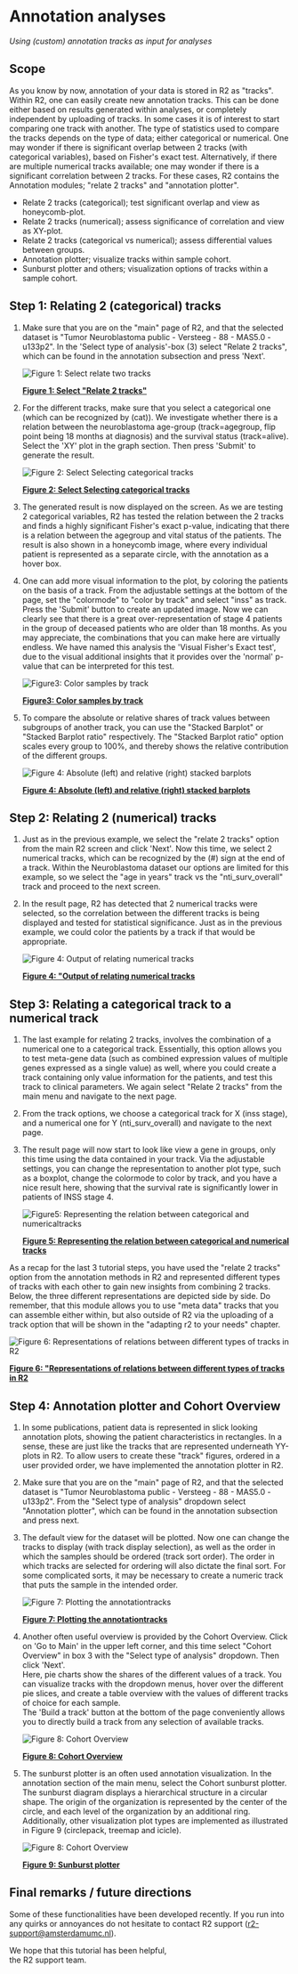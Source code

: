 <a id="annotation_analyses"> </a>

Annotation analyses
===================



*Using (custom) annotation tracks as input for analyses*


Scope
-----



As you know by now, annotation of your data is stored in R2 as "tracks".
Within R2, one can easily create new annotation tracks. This can be done
either based on results generated within analyses, or completely
independent by uploading of tracks. In some cases it is of interest to
start comparing one track with another. The type of statistics used to
compare the tracks depends on the type of data; either categorical or
numerical. One may wonder if there is significant overlap between 2
tracks (with categorical variables), based on Fisher's exact test.
Alternatively, if there are multiple numerical tracks available; one may
wonder if there is a significant correlation between 2 tracks. For these
cases, R2 contains the Annotation modules; "relate 2 tracks" and
"annotation plotter".



- Relate 2 tracks (categorical); test significant overlap and view as
    honeycomb-plot.
- Relate 2 tracks (numerical); assess significance of correlation and
    view as XY-plot.
- Relate 2 tracks (categorical vs numerical); assess differential
    values between groups.
- Annotation plotter; visualize tracks within sample cohort.
- Sunburst plotter and others; visualization options of tracks within a sample cohort.





Step 1: Relating 2 (categorical) tracks
------------------------------------------------

1. Make sure that you are on the "main" page of R2, and that the
    selected dataset is "Tumor Neuroblastoma public - Versteeg - 88 -
    MAS5.0 - u133p2". In the 'Select type of analysis'-box (3) select
    "Relate 2 tracks", which can be found in the annotation subsection
    and press 'Next'.
    
    ![](_static/images/Annotation/AnnotationAnalyses_relatev1.png "Figure 1: Select relate two tracks")
	
    [**Figure 1: Select "Relate 2 tracks"**](_static/images/AnnotationAnalyses_relate.png)
	
2. For the different tracks, make sure that you select a categorical
    one (which can be recognized by (cat)). We investigate whether
    there is a relation between the neuroblastoma age-group
    (track=agegroup, flip point being 18 months at diagnosis) and the
    survival status (track=alive). Select the 'XY' plot in the graph section. Then press 'Submit' to generate
    the result.
    
    ![](_static/images/Annotation/AnnotationAnalyses_adjustv1.png "Figure 2: Select Selecting categorical tracks")
	
    [**Figure 2: Select Selecting categorical tracks**](_static/images/Annotation/AnnotationAnalyses_adjustv1.png)
	
3. The generated result is now displayed on the screen. As we are
    testing 2 categorical variables, R2 has tested the relation between
    the 2 tracks and finds a highly significant Fisher's exact p-value,
    indicating that there is a relation between the agegroup and vital
    status of the patients. The result is also shown in a honeycomb
    image, where every individual patient is represented as a separate
    circle, with the annotation as a hover box.

4. One can add more visual information to the plot, by coloring the
    patients on the basis of a track. From the adjustable settings at
    the bottom of the page, set the "colormode" to "color by track" and
    select "inss" as track. Press the 'Submit' button to
    create an updated image. Now we can clearly see that there is a
    great over-representation of stage 4 patients in the group of
    deceased patients who are older than 18 months. As you may appreciate, the combinations that you can make here are virtually endless. 
    We have named this analysis the 'Visual Fisher's Exact test', due to the visual additional insights that it provides over the 'normal' p-value that can be interpreted for this test.

    ![](_static/images/Annotation/AnnotationAnalyses_colorsamplesv1.png "Figure3: Color samples by track")
	
    [**Figure3: Color samples by track**](_static/images/AnnotationAnalyses_colorsamples.png)
	
5. To compare the absolute or relative shares of track values between subgroups of another track, you can use the "Stacked
   Barplot" or "Stacked Barplot ratio" respectively. The "Stacked Barplot ratio" option scales every group to 100%, and thereby shows the relative contribution of the different groups.
  
    ![](_static/images/Annotation/AnnotationAnalyses_StackedBarplot.png "Figure 4: Absolute (left) and relative (right) stacked barplots")
	
    [**Figure 4: Absolute (left) and relative (right) stacked barplots**](_static/images/Annotation/AnnotationAnalyses_StackedBarplot.png)



Step 2: Relating 2 (numerical) tracks
----------------------------------------------

1.  Just as in the previous example, we select the "relate 2 tracks"
    option from the main R2 screen and click 'Next'. Now this time, we
    select 2 numerical tracks, which can be recognized by the (\#) sign
    at the end of a track. Within the Neuroblastoma dataset our options
    are limited for this example, so we select the "age in years" track
    vs the "nti\_surv\_overall" track and proceed to the next screen.
2.  In the result page, R2 has detected that 2 numerical tracks were
    selected, so the correlation between the different tracks is being
    displayed and tested for statistical significance. Just as in the
    previous example, we could color the patients by a track if that
    would be appropriate.

	![](_static/images/Annotation/AnnotationAnalyse_relatetracks_v1.png "Figure 4: Output of relating numerical tracks")
	
	[**Figure 4: "Output of relating numerical tracks**](_static/images/Annotation/AnnotationAnalyse_relatetracks_v1.png)
	




Step 3: Relating a categorical track to a numerical track
------------------------------------------------------------------

1. The last example for relating 2 tracks, involves the combination of
    a numerical one to a categorical track. Essentially, this option
    allows you to test meta-gene data (such as combined expression
    values of multiple genes expressed as a single value) as well, where
    you could create a track containing only value information for the
    patients, and test this track to clinical parameters. We again
    select "Relate 2 tracks" from the main menu and navigate to the
    next page.
2. From the track options, we choose a categorical track for X (inss
    stage), and a numerical one for Y (nti\_surv\_overall) and navigate
    to the next page.
3. The result page will now start to look like view a gene in groups,
    only this time using the data contained in your track. Via the
    adjustable settings, you can change the representation to another
    plot type, such as a boxplot, change the colormode to color by
    track, and you have a nice result here, showing that the survival
    rate is significantly lower in patients of INSS stage 4.

    ![](_static/images/Annotation/AnnotationAnalyse_relationnumcat.png "Figure5: Representing the relation between categorical and numericaltracks")
	
    [**Figure 5: Representing the relation between categorical and numerical tracks**](_static/images/Annotation/AnnotationAnalyse_relationnumcat.png)
	


As a recap for the last 3 tutorial steps, you have used the "relate 2
tracks" option from the annotation methods in R2 and represented
different types of tracks with each other to gain new insights from
combining 2 tracks. Below, the three different representations are depicted
side by side. Do remember, that this module allows you to use "meta
data" tracks that you can assemble either within, but also outside of R2
via the uploading of a track option that will be shown in the "adapting
r2 to your needs" chapter.

![](_static/images/Annotation/AnnotationAnalyse_representation.png "Figure 6: Representations of relations between different types of tracks in R2")

[**Figure 6: "Representations of relations between different types of tracks in R2**](_static/images/Annotation/AnnotationAnalyse_representation.png)
	

Step 4: Annotation plotter and Cohort Overview
-----------------------------------

1. In some publications, patient data is represented in slick looking
    annotation plots, showing the patient characteristics in rectangles.
    In a sense, these are just like the tracks that are represented
    underneath YY-plots in R2. To allow users to create these "track"
    figures, ordered in a user provided order, we have implemented the
    annotation plotter in R2.
2. Make sure that you are on the "main" page of R2, and that the
    selected dataset is "Tumor Neuroblastoma public - Versteeg - 88 -
    MAS5.0 - u133p2". From the "Select type of analysis" dropdown select
    "Annotation plotter", which can be found in the annotation
    subsection and press next.
3. The default view for the dataset will be plotted. Now one can change
    the tracks to display (with track display selection), as well as the
    order in which the samples should be ordered (track sort order). The
    order in which tracks are selected for ordering will also dictate
    the final sort. For some complicated sorts, it may be necessary to
    create a numeric track that puts the sample in the intended order.

    ![](_static/images/Annotation/AnnotationAnalyse_plotting.png "Figure 7: Plotting the annotationtracks")
	
    [**Figure 7: Plotting the annotationtracks**](_static/images/Annotation/AnnotationAnalyse_plotting.png)
	
4. Another often useful overview is provided by the Cohort Overview. Click on 'Go to Main' in the upper left corner,
and this time select "Cohort Overview" in box 3 with the "Select type of analysis" dropdown. Then click 'Next'.  
Here, pie charts show the shares of the different values of a track. You can visualize tracks with the dropdown menus, 
hover over the different pie slices, and create a table overview with the values of different tracks of choice for each sample.  
The 'Build a track' button at the bottom of the page conveniently allows you to directly build a track from any selection of available tracks.

    ![](_static/images/Annotation/AnnotationAnalyses_CohortOverview.png "Figure 8: Cohort Overview")
	
    [**Figure 8: Cohort Overview**](_static/images/Annotation/AnnotationAnalyses_CohortOverview.png)


5. The sunburst plotter is an often used annotation visualization. In the annotation section of the main menu, select 
   the Cohort sunburst plotter. The sunburst diagram displays a hierarchical structure in a circular shape. The origin 
   of the organization is represented by the center of the circle, and each level of the organization by an additional 
   ring. Additionally, other visualization plot types are implemented as illustrated in Figure 9 (circlepack, treemap and icicle).



   ![](_static/images/Annotation/AnnotationAnalyse_sunburst.png  "Figure 8: Cohort Overview")

   [**Figure 9: Sunburst plotter**](_static/images/Annotation/AnnotationAnalyse_sunburst.png)







Final remarks / future directions
---------------------------------



Some of these functionalities have been developed recently. If you run
into any quirks or annoyances do not hesitate to contact R2 support
(r2-support@amsterdamumc.nl).  
  
  
We hope that this tutorial has been helpful,  
the R2 support team.






